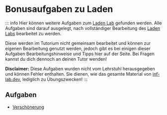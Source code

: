 # Bonusaufgaben zu Laden

::: info
Hier können weitere Aufgaben zum [Laden Lab](../) gefunden werden.
Alle Aufgaben sind darauf ausgelegt, nach vollständiger Bearbeitung des [Laden Labs](../) bearbeitet zu werden.

Diese werden im Tutorium nicht gemeinsam bearbeitet und können zur eigenen Bearbeitung genutzt werden, jedoch gibt es bei einigen dieser Aufgaben Bearbeitungshinweise und Tipps hier auf der Seite.
Bei Fragen kannst du dich dennoch an deinen Tutor wenden!

**Disclaimer:** Diese Aufgaben wurden nicht vom Lehrstuhl herausgegeben und können Fehler enthalten. Sie dienen, wie das gesamte Material von [inf-lab.dev](https://inf-lab.dev), lediglich zu Übungszwecken!
:::

## Aufgaben

-   [Verschönerung](./prettify)
